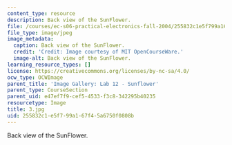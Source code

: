 ```yaml
---
content_type: resource
description: Back view of the SunFlower.
file: /courses/ec-s06-practical-electronics-fall-2004/255832c1e5f799a167f45a6750f0808b_3.jpg
file_type: image/jpeg
image_metadata:
  caption: Back view of the SunFlower.
  credit: 'Credit: Image courtesy of MIT OpenCourseWare.'
  image-alt: Back view of the SunFlower.
learning_resource_types: []
license: https://creativecommons.org/licenses/by-nc-sa/4.0/
ocw_type: OCWImage
parent_title: 'Image Gallery: Lab 12 - Sunflower'
parent_type: CourseSection
parent_uid: e47ef7f9-cef5-4533-f3c8-342295b40235
resourcetype: Image
title: 3.jpg
uid: 255832c1-e5f7-99a1-67f4-5a6750f0808b
---
```

Back view of the SunFlower.